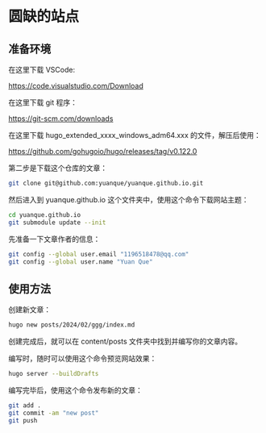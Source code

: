 # 圆缺的站点

## 准备环境

在这里下载 VSCode:

https://code.visualstudio.com/Download

在这里下载 git 程序：

https://git-scm.com/downloads

在这里下载 hugo_extended_xxxx_windows_adm64.xxx 的文件，解压后使用：

https://github.com/gohugoio/hugo/releases/tag/v0.122.0

第二步是下载这个仓库的文章：

```bash
git clone git@github.com:yuanque/yuanque.github.io.git
```

然后进入到 yuanque.github.io 这个文件夹中，使用这个命令下载网站主题：

```bash
cd yuanque.github.io
git submodule update --init
```

先准备一下文章作者的信息：

```bash
git config --global user.email "1196518478@qq.com"
git config --global user.name "Yuan Que"
```

## 使用方法

创建新文章：

```bash
hugo new posts/2024/02/ggg/index.md
```

创建完成后，就可以在 content/posts 文件夹中找到并编写你的文章内容。

编写时，随时可以使用这个命令预览网站效果：

```bash
hugo server --buildDrafts
```

编写完毕后，使用这个命令发布新的文章：

```bash
git add .
git commit -am "new post"
git push
```
